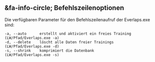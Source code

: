 ## &fa-info-circle; Befehlszeilenoptionen

Die verfügbaren Parameter für den Befehlszeilenaufruf der Everlaps.exe sind:

	-a, --auto      erstellt und aktiviert ein freies Training  (LW/Pfad/Everlaps.exe -a)
	-d, --delete    löscht alle Daten freier Trainings          (LW/Pfad/Everlaps.exe -d)
	-s, --shrink    komprimiert die Datenbank                   (LW/Pfad/Everlaps.exe -s)

